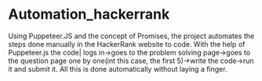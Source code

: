 # Automation_hackerrank

Using Puppeteer.JS and the concept of Promises, the project automates the steps done manually in the HackerRank website to code. With the help of Puppeteer.js the code|  logs in->goes to the problem solving page->goes to the question page one by one(int this case, the first 5)->write the code->run it and submit it. All this is done automatically without laying a finger. 
